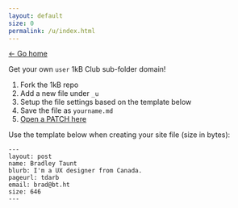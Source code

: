 ```yaml
---
layout: default
size: 0
permalink: /u/index.html
---
```


[&larr; Go home](/)

Get your own `user` 1kB Club sub-folder domain!

1. Fork the 1kB repo
2. Add a new file under `_u`
3. Setup the file settings based on the template below
4. Save the file as `yourname.md`
5. [Open a PATCH here](https://lists.sr.ht/~bt/1kb-club)

Use the template below when creating your site file (size in bytes):

```
---
layout: post
name: Bradley Taunt
blurb: I'm a UX designer from Canada.
pageurl: tdarb
email: brad@bt.ht
size: 646
---
```
